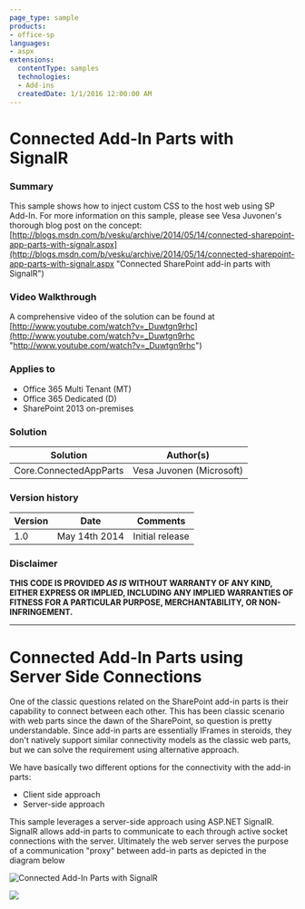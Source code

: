 ```yaml
---
page_type: sample
products:
- office-sp
languages:
- aspx
extensions:
  contentType: samples
  technologies:
  - Add-ins
  createdDate: 1/1/2016 12:00:00 AM
---
```

# Connected Add-In Parts with SignalR #

### Summary ###
This sample shows how to inject custom CSS to the host web using SP Add-In. For more information on this sample, please see Vesa Juvonen's thorough blog post on the concept: [http://blogs.msdn.com/b/vesku/archive/2014/05/14/connected-sharepoint-app-parts-with-signalr.aspx](http://blogs.msdn.com/b/vesku/archive/2014/05/14/connected-sharepoint-app-parts-with-signalr.aspx "Connected SharePoint add-in parts with SignalR")

### Video Walkthrough ##
A comprehensive video of the solution can be found at [http://www.youtube.com/watch?v=_Duwtgn9rhc](http://www.youtube.com/watch?v=_Duwtgn9rhc "http://www.youtube.com/watch?v=_Duwtgn9rhc")

### Applies to ###
-  Office 365 Multi Tenant (MT)
-  Office 365 Dedicated (D)
-  SharePoint 2013 on-premises

### Solution ###
Solution | Author(s)
---------|----------
Core.ConnectedAppParts | Vesa Juvonen (Microsoft)

### Version history ###
Version  | Date | Comments
---------| -----| --------
1.0  | May 14th 2014 | Initial release

### Disclaimer ###
**THIS CODE IS PROVIDED *AS IS* WITHOUT WARRANTY OF ANY KIND, EITHER EXPRESS OR IMPLIED, INCLUDING ANY IMPLIED WARRANTIES OF FITNESS FOR A PARTICULAR PURPOSE, MERCHANTABILITY, OR NON-INFRINGEMENT.**


----------

# Connected Add-In Parts using Server Side Connections #
One of the classic questions related on the SharePoint add-in parts is their capability to connect between each other. This has been classic scenario with web parts since the dawn of the SharePoint, so question is pretty understandable. Since add-in parts are essentially IFrames in steroids, they don't  natively support similar connectivity models as the classic web parts, but we can solve the requirement using alternative approach.

We have basically two different options for the connectivity with the add-in parts:
- Client side approach
- Server-side approach

This sample leverages a server-side approach using ASP.NET SignalR. SignalR allows add-in parts to communicate to each through active socket connections with the server. Ultimately the web server serves the purpose of a communication "proxy" between add-in parts as depicted in the diagram below

![Connected Add-In Parts with SignalR](http://i.imgur.com/ueQjqPS.png) 

<img src="https://telemetry.sharepointpnp.com/pnp/samples/Core.ConnectedAppParts" />